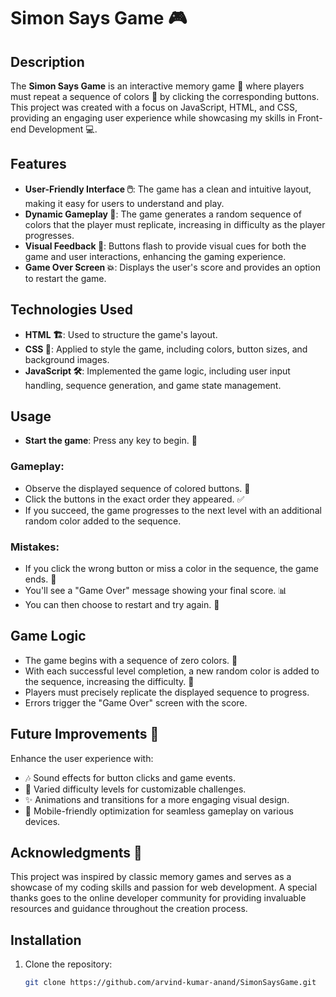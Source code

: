 # Simon Says Game 🎮

## Description

The **Simon Says Game** is an interactive memory game 🧠 where players must repeat a sequence of colors 🎨 by clicking the corresponding buttons. This project was created with a focus on JavaScript, HTML, and CSS, providing an engaging user experience while showcasing my skills in Front-end Development 💻.

## Features

- **User-Friendly Interface 🖱️**: The game has a clean and intuitive layout, making it easy for users to understand and play.
- **Dynamic Gameplay 🎯**: The game generates a random sequence of colors that the player must replicate, increasing in difficulty as the player progresses.
- **Visual Feedback 👀**: Buttons flash to provide visual cues for both the game and user interactions, enhancing the gaming experience.
- **Game Over Screen 💥**: Displays the user's score and provides an option to restart the game.

## Technologies Used

- **HTML 🏗️**: Used to structure the game's layout.
- **CSS 🎨**: Applied to style the game, including colors, button sizes, and background images.
- **JavaScript 🛠️**: Implemented the game logic, including user input handling, sequence generation, and game state management.

## Usage

- **Start the game**: Press any key to begin. 🎉

### Gameplay:

- Observe the displayed sequence of colored buttons. 🌈
- Click the buttons in the exact order they appeared. ✅
- If you succeed, the game progresses to the next level with an additional random color added to the sequence.

### Mistakes:

- If you click the wrong button or miss a color in the sequence, the game ends. 🚫
- You'll see a "Game Over" message showing your final score. 📊
- You can then choose to restart and try again. 🔄

## Game Logic

- The game begins with a sequence of zero colors. 🔢
- With each successful level completion, a new random color is added to the sequence, increasing the difficulty. 💪
- Players must precisely replicate the displayed sequence to progress.
- Errors trigger the "Game Over" screen with the score.

## Future Improvements 🚀

Enhance the user experience with:

- 🎶 Sound effects for button clicks and game events.
- 🔄 Varied difficulty levels for customizable challenges.
- ✨ Animations and transitions for a more engaging visual design.
- 📱 Mobile-friendly optimization for seamless gameplay on various devices.

## Acknowledgments 🙌

This project was inspired by classic memory games and serves as a showcase of my coding skills and passion for web development. A special thanks goes to the online developer community for providing invaluable resources and guidance throughout the creation process.

## Installation

1. Clone the repository:
   ```bash
   git clone https://github.com/arvind-kumar-anand/SimonSaysGame.git
   ```
